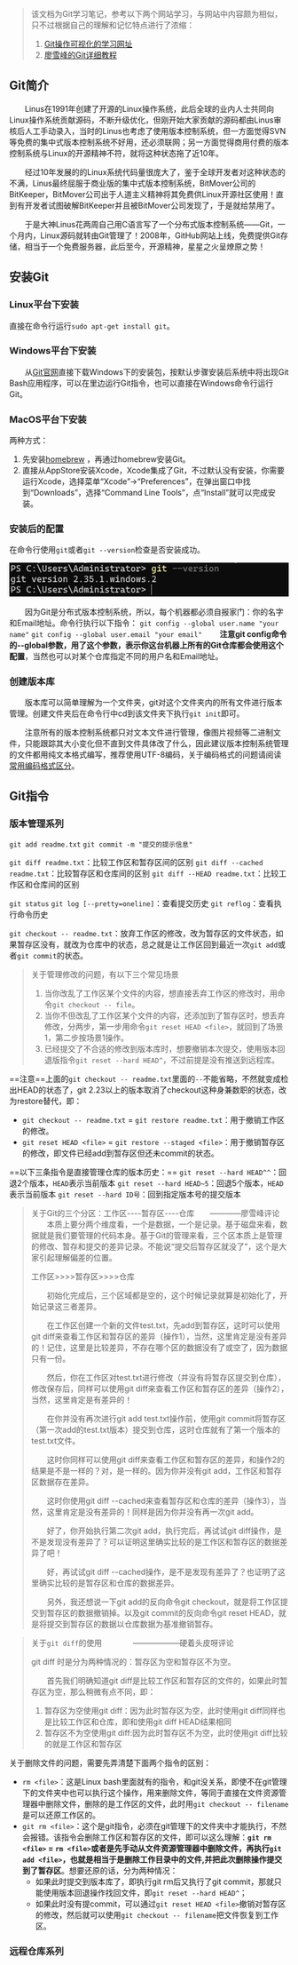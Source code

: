 > 该文档为Git学习笔记，参考以下两个网站学习，与网站中内容颇为相似，只不过根据自己的理解和记忆特点进行了浓缩：
> 1. [Git操作可视化的学习网址](https://learngitbranching.js.org/?demo=&locale=zh_CN)
> 2. [廖雪峰的Git详细教程](https://www.liaoxuefeng.com/wiki/896043488029600)
## Git简介
&emsp;&emsp;Linus在1991年创建了开源的Linux操作系统，此后全球的业内人士共同向Linux操作系统贡献源码，不断升级优化，但刚开始大家贡献的源码都由Linus审核后人工手动录入，当时的Linus也考虑了使用版本控制系统，但一方面觉得SVN等免费的集中式版本控制系统不好用，还必须联网；另一方面觉得商用付费的版本控制系统与Linux的开源精神不符，就将这种状态拖了近10年。

&emsp;&emsp;经过10年发展的的Linux系统代码量很庞大了，鉴于全球开发者对这种状态的不满，Linus最终屈服于商业版的集中式版本控制系统，BitMover公司的BitKeeper，BitMover公司出于人道主义精神将其免费供Linux开源社区使用！直到有开发者试图破解BitKeeper并且被BitMover公司发现了，于是就给禁用了。

&emsp;&emsp;于是大神Linus花两周自己用C语言写了一个分布式版本控制系统——Git，一个月内，Linux源码就转由Git管理了！2008年，GitHub网站上线，免费提供Git存储，相当于一个免费服务器，此后至今，开源精神，星星之火呈燎原之势！

## 安装Git
### Linux平台下安装
直接在命令行运行`sudo apt-get install git`。
### Windows平台下安装
&emsp;&emsp;从[Git官网](https://git-scm.com/)直接下载Windows下的安装包，按默认步骤安装后系统中将出现Git Bash应用程序，可以在里边运行Git指令，也可以直接在Windows命令行运行Git。
### MacOS平台下安装
两种方式：
1. 先安装[homebrew](https://brew.sh/) ，再通过homebrew安装Git。
2. 直接从AppStore安装Xcode，Xcode集成了Git，不过默认没有安装，你需要运行Xcode，选择菜单“Xcode”->“Preferences”，在弹出窗口中找到“Downloads”，选择“Command Line Tools”，点“Install”就可以完成安装。
### 安装后的配置
在命令行使用`git`或者`git --version`检查是否安装成功。

![](images/2022-03-29-20-08-52.png)

&emsp;&emsp;因为Git是分布式版本控制系统，所以，每个机器都必须自报家门：你的名字和Email地址。命令行执行以下指令：
`git config --global user.name "your name"`
`git config --global user.email "your email"`
&emsp;&emsp;**注意git config命令的--global参数，用了这个参数，表示你这台机器上所有的Git仓库都会使用这个配置**，当然也可以对某个仓库指定不同的用户名和Email地址。
### 创建版本库
&emsp;&emsp;版本库可以简单理解为一个文件夹，git对这个文件夹内的所有文件进行版本管理。创建文件夹后在命令行中cd到该文件夹下执行`git init`即可。

&emsp;&emsp;注意所有的版本控制系统都只对文本文件进行管理，像图片视频等二进制文件，只能跟踪其大小变化但不直到文件具体改了什么，因此建议版本控制系统管理的文件都用纯文本格式编写，推荐使用UTF-8编码，关于编码格式的问题请阅读[常用编码格式区分](常用编码格式区分)。

## Git指令

### 版本管理系列

`git add readme.txt`
`git commit -m "提交的提示信息"`

`git diff readme.txt`：比较工作区和暂存区间的区别
`git diff --cached readme.txt`：比较暂存区和仓库间的区别
`git diff --HEAD readme.txt`：比较工作区和仓库间的区别

`git status`
`git log [--pretty=oneline]`：查看提交历史
`git reflog`：查看执行命令历史

`git checkout -- readme.txt`：放弃工作区的修改，改为暂存区的文件状态，如果暂存区没有，就改为仓库中的状态，总之就是让工作区回到最近一次`git add`或者`git commit`的状态。
> 关于管理修改的问题，有以下三个常见场景
> 1. 当你改乱了工作区某个文件的内容，想直接丢弃工作区的修改时，用命令`git checkout -- file`。
> 2. 当你不但改乱了工作区某个文件的内容，还添加到了暂存区时，想丢弃修改，分两步，第一步用命令`git reset HEAD <file>`，就回到了场景1，第二步按场景1操作。
> 3. 已经提交了不合适的修改到版本库时，想要撤销本次提交，使用版本回退版指令`git reset --hard HEAD^`，不过前提是没有推送到远程库。

==注意==上面的`git checkout -- readme.txt`里面的`--`不能省略，不然就变成检出HEAD的状态了，git 2.23以上的版本取消了checkout这种身兼数职的状态，改为restore替代，即：
* `git checkout -- readme.txt` = `git restore readme.txt`：用于撤销工作区的修改。
* `git reset HEAD <file>` = `git restore --staged <file>`：用于撤销暂存区的修改，即文件已经add到暂存区但还未commit的状态。


==以下三条指令是直接管理仓库的版本历史：==
`git reset --hard HEAD^^`：回退2个版本，`HEAD`表示当前版本
`git reset --hard HEAD~5`：回退5个版本，`HEAD`表示当前版本
`git reset --hard ID号`：回到指定版本号的提交版本

> 关于Git的三个分区：工作区----暂存区----仓库&emsp;&emsp;————廖雪峰评论
> &emsp;&emsp;本质上要分两个维度看，一个是数据，一个是记录。基于磁盘来看，数据就是我们要管理的代码本身。基于Git的管理来看，三个区本质上是管理的修改、暂存和提交的差异记录。不能说“提交后暂存区就没了”，这个是大家引起理解偏差的位置。
> 
> 工作区>>>>暂存区>>>>仓库
> 
> &emsp;&emsp;初始化完成后，三个区域都是空的，这个时候记录就算是初始化了，开始记录这三者差异。
> 
> &emsp;&emsp;在工作区创建一个新的文件test.txt，先add到暂存区，这时可以使用git diff来查看工作区和暂存区的差异（操作1），当然，这里肯定是没有差异的！记住，这里是比较差异，不存在哪个区的数据没有了或空了，因为数据只有一份。
> 
> &emsp;&emsp;然后，你在工作区对test.txt进行修改（并没有将暂存区提交到仓库），修改保存后，同样可以使用git diff来查看工作区和暂存区的差异（操作2），当然，这里肯定是有差异的！
> 
> &emsp;&emsp;在你并没有再次进行git add test.txt操作前，使用git commit将暂存区（第一次add的test.txt版本）提交到仓库，这时仓库就有了第一个版本的test.txt文件。
> 
> &emsp;&emsp;这时你同样可以使用git diff来查看工作区和暂存区的差异，和操作2的结果是不是一样的？对，是一样的。因为你并没有git add，工作区和暂存区数据存在差异。
> 
> &emsp;&emsp;这时你使用git diff --cached来查看暂存区和仓库的差异（操作3），当然，这里肯定是没有差异的！同样是因为你并没有再一次git add。
> 
> &emsp;&emsp;好了，你开始执行第二次git add，执行完后，再试试git diff操作，是不是发现没有差异了？可以证明这里确实比较的是工作区和暂存区的数据差异了吧！
> 
> &emsp;&emsp;好，再试试git diff --cached操作，是不是发现有差异了？也证明了这里确实比较的是暂存区和仓库的数据差异。
> 
> &emsp;&emsp;另外，我还想说一下git add的反向命令git checkout，就是将工作区提交到暂存区的数据撤销掉。以及git commit的反向命令git reset HEAD，就是将提交到暂存区的数据以仓库数据为基准撤销暂存。

> 关于`git diff`的使用&emsp;&emsp;&emsp;&emsp;——————硬着头皮呀评论
> 
> git diff 时是分为两种情况的：暂存区为空和暂存区不为空。
> 
> &emsp;&emsp;首先我们明确知道git diff是比较工作区和暂存区的文件的，如果此时暂存区为空，那么稍微有点不同，即：
> 1. 暂存区为空使用git diff：因为此时暂存区为空，此时使用git diff同样也是比较工作区和仓库，即和使用git diff HEAD结果相同
> 2. 暂存区不为空使用git diff:因为此时暂存区不为空，此时使用git diff比较的就是工作区和暂存区

关于删除文件的问题，需要先弄清楚下面两个指令的区别：
* `rm <file>`：这是Linux bash里面就有的指令，和git没关系，即使不在git管理下的文件夹中也可以执行这个操作，用来删除文件，等同于直接在文件资源管理器中删除文件，删除的是工作区的文件，此时用`git checkout -- filename`是可以还原工作区的。
* `git rm <file>`：这个是git指令，必须在git管理下的文件夹中才能执行，不然会报错。该指令会删除工作区和暂存区的文件，即可以这么理解：**`git rm <file>` = `rm <file>`或者是先手动从文件资源管理器中删除文件，再执行`git add <file>`，也就是相当于是删除工作目录中的文件,并把此次删除操作提交到了暂存区**。想要还原的话，分为两种情况：
  * 如果此时提交到版本库了，即执行git rm后又执行了git commit，那就只能使用版本回退操作找回文件，即`git reset --hard HEAD^`；
  * 如果此时没有提commit，可以通过`git reset HEAD <file>`撤销对暂存区的修改，然后就可以使用`git checkout -- filename`把文件恢复到工作区。

### 远程仓库系列


